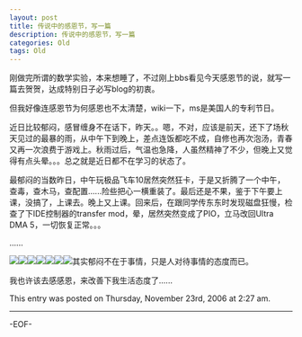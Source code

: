 ```yaml
---
layout: post
title: 传说中的感恩节，写一篇
description: 传说中的感恩节，写一篇
categories: Old
tags: Old
---
```

刚做完所谓的数学实验，本来想睡了，不过刚上bbs看见今天感恩节的说，就写一篇去贺贺，达成特别日子必写blog的初衷。

但我好像连感恩节为何感恩也不太清楚，wiki一下，ms是美国人的专利节日。

近日比较郁闷，感冒缠身不在话下，昨天。。嗯，不对，应该是前天，还下了场秋天见过的最暴的雨，从中午下到晚上，差点连饭都吃不成，自修也再次泡汤，青春又再一次浪费于游戏上。秋雨过后，气温也急降，人虽然精神了不少，但晚上又觉得有点头晕。。。总之就是近日都不在学习的状态了。

最郁闷的当数昨日，中午玩极品飞车10居然突然狂卡，于是又折腾了一个中午，查毒，查木马，查配置......险些把心一横重装了。最后还是不果，鉴于下午要上课，没搞了，上课去。晚上又上课。回来后，在跟同学传东东时发现磁盘狂慢，检查了下IDE控制器的transfer  mod，晕，居然突然变成了PIO，立马改回Ultra  DMA  5，一切恢复正常。。。

......

![](file:///C:/DOCUME%7E1/cone/LOCALS%7E1/Temp/moz-screenshot.jpg)![](file:///C:/DOCUME%7E1/cone/LOCALS%7E1/Temp/moz-screenshot-1.jpg)![](file:///C:/DOCUME%7E1/cone/LOCALS%7E1/Temp/moz-screenshot-2.jpg)![](file:///C:/DOCUME%7E1/cone/LOCALS%7E1/Temp/moz-screenshot-3.jpg)![](file:///C:/DOCUME%7E1/cone/LOCALS%7E1/Temp/moz-screenshot-4.jpg)![](file:///C:/DOCUME%7E1/cone/LOCALS%7E1/Temp/moz-screenshot-5.jpg)![](file:///C:/DOCUME%7E1/cone/LOCALS%7E1/Temp/moz-screenshot-6.jpg)其实郁闷不在于事情，只是人对待事情的态度而已。

我也许该去感感恩，来改善下我生活态度了......

This entry was posted on Thursday, November 23rd, 2006 at 2:27 am.

---



-EOF-